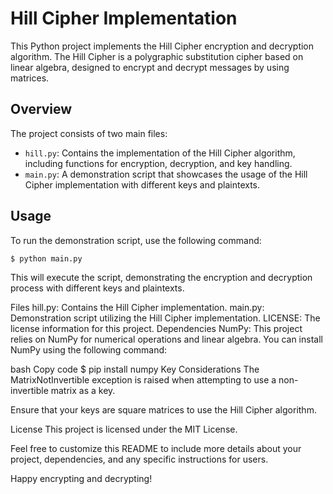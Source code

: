 # Hill Cipher Implementation

This Python project implements the Hill Cipher encryption and decryption algorithm. The Hill Cipher is a polygraphic substitution cipher based on linear algebra, designed to encrypt and decrypt messages by using matrices.

## Overview

The project consists of two main files:

- `hill.py`: Contains the implementation of the Hill Cipher algorithm, including functions for encryption, decryption, and key handling.
- `main.py`: A demonstration script that showcases the usage of the Hill Cipher implementation with different keys and plaintexts.

## Usage

To run the demonstration script, use the following command:

```bash
$ python main.py
```



This will execute the script, demonstrating the encryption and decryption process with different keys and plaintexts.

Files
hill.py: Contains the Hill Cipher implementation.
main.py: Demonstration script utilizing the Hill Cipher implementation.
LICENSE: The license information for this project.
Dependencies
NumPy: This project relies on NumPy for numerical operations and linear algebra.
You can install NumPy using the following command:

bash
Copy code
$ pip install numpy
Key Considerations
The MatrixNotInvertible exception is raised when attempting to use a non-invertible matrix as a key.

Ensure that your keys are square matrices to use the Hill Cipher algorithm.

License
This project is licensed under the MIT License.

Feel free to customize this README to include more details about your project, dependencies, and any specific instructions for users.

Happy encrypting and decrypting!
